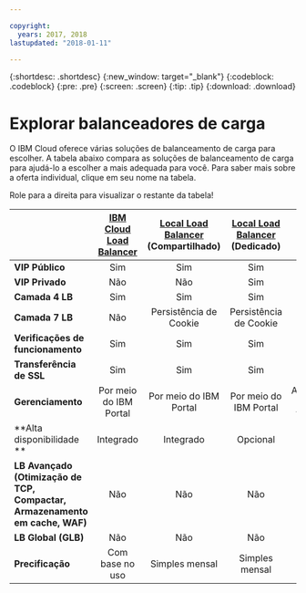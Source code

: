 ```yaml
---

copyright:
  years: 2017, 2018
lastupdated: "2018-01-11"

---
```


{:shortdesc: .shortdesc}
{:new_window: target="_blank"}
{:codeblock: .codeblock}
{:pre: .pre}
{:screen: .screen}
{:tip: .tip}
{:download: .download}

# Explorar balanceadores de carga

O IBM Cloud oferece várias soluções de balanceamento de carga para escolher. A tabela abaixo compara as soluções de balanceamento de carga para ajudá-lo a escolher a mais adequada para você. Para saber mais sobre a oferta individual, clique em seu nome na tabela. 

Role para a direita para visualizar o restante da tabela!


|        | [IBM Cloud Load Balancer](https://console.bluemix.net/docs/infrastructure/loadbalancer-service/getting-started.html#getting-started)| [Local Load Balancer](https://console.bluemix.net/docs/infrastructure/local-load-balancer/getting-started.html#getting-started) (Compartilhado)| [Local Load Balancer](https://console.stage1.bluemix.net/docs/infrastructure/local-load-balancer/getting-started.html#getting-started) (Dedicado)| [Citrix NetScaler](https://console.bluemix.net/docs/infrastructure/citrix-netscaler-vpx/getting-started.html#getting-started-with-citrix-netscaler) VPX/MPX (Padrão)| [Citrix NetScaler](https://console.bluemix.net/docs/infrastructure/citrix-netscaler-vpx/getting-started.html#getting-started-with-citrix-netscaler) VPX/MPX (Platinum) |
|------- | :------: | :------: | :------: | :------: | :------: |
|**VIP Público**|Sim|Sim|Sim|Sim|Sim |
|**VIP Privado**|Não|Não|Sim|Sim|Sim |
|**Camada 4 LB**|Sim|Sim|Sim|Sim|Sim |
|**Camada 7 LB**|Não|Persistência de Cookie|Persistência de Cookie|Sim|Sim |
|**Verificações de funcionamento**|Sim|Sim|Sim|Sim|Sim |
|**Transferência de SSL**|Sim|Sim|Sim|Sim|Sim |
|**Gerenciamento**|Por meio do IBM Portal|Por meio do IBM Portal|Por meio do IBM Portal|Autogerenciar (GUI do fornecedor)|Autogerenciar (GUI do fornecedor)|
|**Alta disponibilidade **|Integrado|Integrado|Opcional|Opcional|Opcional |
|**LB Avançado (Otimização de TCP, Compactar, Armazenamento em cache, WAF)**|Não|Não|Não|Limitado|Sim |
|**LB Global (GLB)**|Não|Não|Não|Não|Sim |
|**Precificação**|Com base no uso|Simples mensal|Simples mensal|Simples mensal|Simples mensal|
